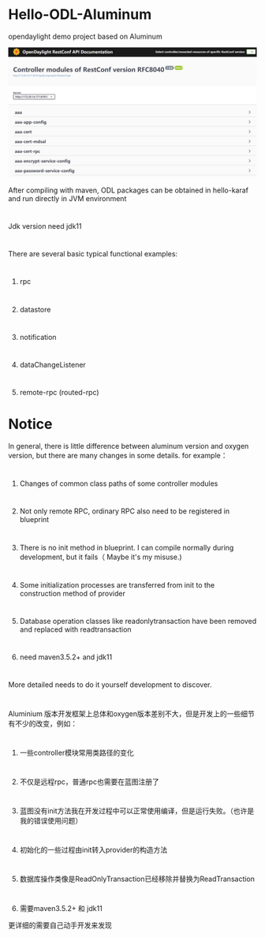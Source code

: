 # Hello-ODL-Aluminum
opendaylight demo project based on Aluminum

 ![image](https://github.com/willsongbo/hello-odl/blob/aluminum/images/Aluminum-rest.JPG)

After compiling with maven, ODL packages can be obtained in hello-karaf and run directly in JVM environment
#
Jdk version need jdk11
#
There are several basic typical functional examples:

#
1) rpc
#
2) datastore
#
3) notification
#
4) dataChangeListener
#
5) remote-rpc (routed-rpc)
#

# Notice

In general, there is little difference between aluminum version and oxygen version, but there are many changes in some details. for example：
#
1) Changes of common class paths of some controller modules
#
2) Not only remote RPC, ordinary RPC also need to be registered in blueprint
#
3) There is no init method in blueprint. I can compile normally during development, but it fails（ Maybe it's my misuse.)
#
4) Some initialization processes are transferred from init to the construction method of provider
#
5) Database operation classes like readonlytransaction have been removed and replaced with readtransaction
#
6) need maven3.5.2+ and jdk11
#
More detailed needs to do it yourself development to discover.
#
#
Aluminium 版本开发框架上总体和oxygen版本差别不大，但是开发上的一些细节有不少的改变，例如：
#
1) 一些controller模块常用类路径的变化
#
2) 不仅是远程rpc，普通rpc也需要在蓝图注册了
#
3) 蓝图没有init方法我在开发过程中可以正常使用编译，但是运行失败。（也许是我的错误使用问题）
#
4) 初始化的一些过程由init转入provider的构造方法
#
5) 数据库操作类像是ReadOnlyTransaction已经移除并替换为ReadTransaction
#
6) 需要maven3.5.2+ 和 jdk11

更详细的需要自己动手开发来发现
